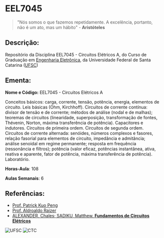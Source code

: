 # EEL7045

> "Nós somos o que fazemos repetidamente. A excelência, portanto, não é um ato, mas um hábito" - **Aristóteles**

## Descrição:

Repositório da Disciplina EEL7045 - Circuitos Elétricos A, do Curso de Graduação em [Engenharia Eletrônica](http://geltro.ufsc.br/), da Universidade Federal de Santa Catarina ([UFSC](ufsc.br))

## Ementa:

**Nome e Código:** EEL7045 - Circuitos Elétricos A

Conceitos básicos: carga, corrente, tensão, potência, energia, elementos de circuito. Leis básicas (Ohm, Kirchhoff). Circuitos de corrente contínua: divisor de tensão e de corrente; métodos de análise (nodal e de malhas); teoremas de circuitos (linearidade, superposição, transformação de fontes, Thévenin, Norton, máxima transferência de potência). Capacitores e indutores. Circuitos de primeira ordem. Circuitos de segunda ordem. Circuitos de corrente alternada: senóides, números complexos e fasores, relação fasorial para elementos de circuito, impedância e admitância; análise senoidal em regime permanente; resposta em frequência (ressonância e filtros); potência (valor eficaz, potências instantânea, ativa, reativa e aparente, fator de potência, máxima transferência de potência). Laboratório.

**Horas-Aula**: 108

**Aulas Semanais**: 6


## Referências:

- [Prof. Patrick Kuo Peng](http://lattes.cnpq.br/9920822116918042)
- [Prof. Aldroaldo Raizer](https://pt-br.facebook.com/adroaldo.raizer)
- [ALEXANDER, Chales; SADIKU, Matthew. **Fundamentos de Circuitos Elétricos**](https://goo.gl/fmQET7)



![UFSC](http://laship.ufsc.br/site/wp-content/themes/emc_completo/resource/img/filiacoes/brasao_UFSC_vertical_sigla.png) ![CTC](http://tisc.com.br/wp-content/uploads/ctcufsc.gif)
